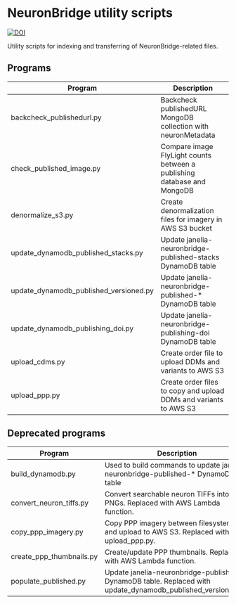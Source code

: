 # NeuronBridge utility scripts

[![DOI](https://zenodo.org/badge/380281044.svg)](https://zenodo.org/badge/latestdoi/380281044)

Utility scripts for indexing and transferring of NeuronBridge-related files. 

## Programs

| Program | Description |
| ------- | ----------- |
| backcheck_publishedurl.py | Backcheck publishedURL MongoDB collection with neuronMetadata |
| check_published_image.py | Compare image FlyLight counts between a publishing database and MongoDB |
| denormalize_s3.py | Create denormalization files for imagery in AWS S3 bucket |
| update_dynamodb_published_stacks.py | Update janelia-neuronbridge-published-stacks DynamoDB table |
| update_dynamodb_published_versioned.py | Update janelia-neuronbridge-published-* DynamoDB table |
| update_dynamodb_publishing_doi.py | Update janelia-neuronbridge-publishing-doi DynamoDB table |
| upload_cdms.py | Create order file to upload DDMs and variants to AWS S3 |
| upload_ppp.py | Create order files to copy and upload DDMs and variants to AWS S3 |

## Deprecated programs

| Program | Description |
| ------- | ----------- |
| build_dynamodb.py | Used to build commands to update janelia-neuronbridge-published-* DynamoDB table |
| convert_neuron_tiffs.py | Convert searchable neuron TIFFs into PNGs. Replaced with AWS Lambda function. |
| copy_ppp_imagery.py | Copy PPP imagery between filesystems and upload to AWS S3. Replaced with upload_ppp.py. |
| create_ppp_thumbnails.py | Create/update PPP thumbnails. Replaced with AWS Lambda function. |
| populate_published.py | Update janelia-neuronbridge-published-* DynamoDB table. Replaced with update_dynamodb_published_versioned.py. |
